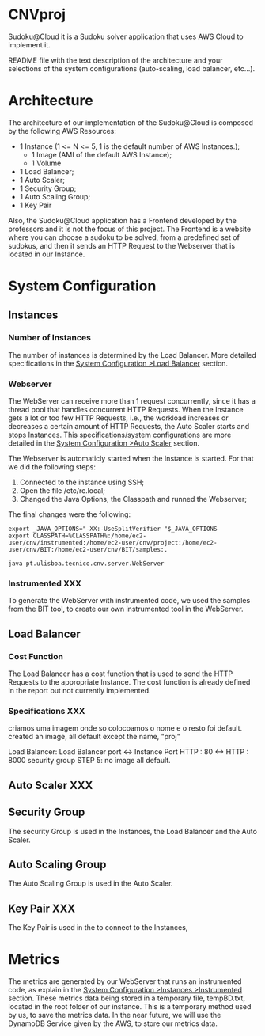 # CNVproj

Sudoku@Cloud it is a Sudoku solver application that uses AWS Cloud to implement it.


README file with the text description of the architecture and your selections
of the system configurations (auto-scaling, load balancer, etc...).


# Architecture

The architecture of our implementation of the Sudoku@Cloud is composed by the following AWS Resources:
* 1 Instance (1 <= N <= 5, 1 is the default number of AWS Instances.);
  * 1 Image (AMI of the default AWS Instance);
  * 1 Volume
* 1 Load Balancer;
* 1 Auto Scaler;
* 1 Security Group;
* 1 Auto Scaling Group;
* 1 Key Pair


Also, the Sudoku@Cloud application has a Frontend developed by the professors and it is not the focus of this project.
The Frontend is a website where you can choose a sudoku to be solved, from a predefined set of sudokus, and then it sends an HTTP Request to the Webserver that is located in our Instance.



# System Configuration

## Instances

### Number of Instances

The number of instances is determined by the Load Balancer. More detailed specifications in the [System Configuration >Load Balancer](##load-balancer) section.


### Webserver

The WebServer can receive more than 1 request concurrently, since it has a thread pool that handles concurrent HTTP Requests. When the Instance gets a lot or too few HTTP Requests, i.e., the workload increases or decreases a certain amount of HTTP Requests, the Auto Scaler starts and stops Instances. This specifications/system configurations are more detailed in the [System Configuration >Auto Scaler](##auto-scaler) section.

The Webserver is automaticly started when the Instance is started. For that we did the following steps:

1) Connected to the instance using SSH;
2) Open the file /etc/rc.local;
3) Changed the Java Options, the Classpath and runned the Webserver;

The final changes were the following:
```
export _JAVA_OPTIONS="-XX:-UseSplitVerifier "$_JAVA_OPTIONS
export CLASSPATH=%CLASSPATH%:/home/ec2-user/cnv/instrumented:/home/ec2-user/cnv/project:/home/ec2-user/cnv/BIT:/home/ec2-user/cnv/BIT/samples:.

java pt.ulisboa.tecnico.cnv.server.WebServer
```


### Instrumented XXX

To generate the WebServer with instrumented code, we used the samples from the BIT tool, to create our own instrumented tool in the WebServer.



## Load Balancer

### Cost Function

The Load Balancer has a cost function that is used to send the HTTP Requests to the appropriate Instance. The cost function is already defined in the report but not currently implemented.


### Specifications XXX
criamos uma imagem onde so colocoamos o nome e o resto foi default.
created an image, all default except the name, "proj"

Load Balancer:
Load Balancer port <-> Instance Port
HTTP : 80            <-> HTTP : 8000
security group
STEP 5: no image
all default.

## Auto Scaler XXX

### 


## Security Group

The security Group is used in the Instances, the Load Balancer and the Auto Scaler.


## Auto Scaling Group

The Auto Scaling Group is used in the Auto Scaler.


## Key Pair XXX

The Key Pair is used in the to connect to the Instances, 



# Metrics

The metrics are generated by our WebServer that runs an instrumented code, as explain in the [System Configuration >Instances >Instrumented](##instrumented) section.
These metrics data being stored in a temporary file, tempBD.txt, located in the root folder of our instance. This is a temporary method
used by us, to save the metrics data. In the near future, we will use the DynamoDB Service given by the AWS, to store our metrics data.

 







